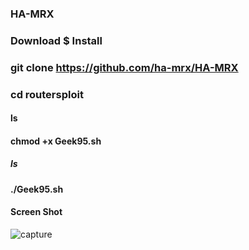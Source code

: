 ### HA-MRX

### Download $ Install 

### git clone https://github.com/ha-mrx/HA-MRX

### cd routersploit

#### ls

#### chmod +x Geek95.sh

##### ls

#### ./Geek95.sh

#### Screen Shot


![capture](https://user-images.githubusercontent.com/33704360/37155279-8da70066-22f3-11e8-9d9e-e4843f4d4751.PNG)



